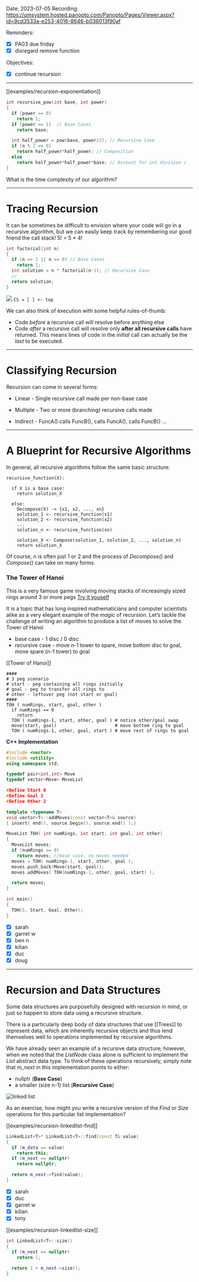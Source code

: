 

Date: 2023-07-05
Recording: https://umsystem.hosted.panopto.com/Panopto/Pages/Viewer.aspx?id=9cd3533a-e253-4016-8646-b036013f90af

Reminders:
* [x] PA03 due friday
* [x] disregard remove function

Objectives:
* [x] continue recursion

---


[[examples/recursion-exponentiation]]

<!-- #include [[examples/recursion-exponentiation]] -->
```c++
int recursive_pow(int base, int power)
{
  if (power == 0)
    return 1;
  if (power == 1)  // Base Cases
    return base;

  int half_power = pow(base, power/2); // Recursive Case
  if (n % 2 == 0)
    return half_power*half_power; // Composition
  else
    return half_power*half_power*base; // Account for int division /
}
```
<!-- /include -->


What is the time complexity of our algorithm?

---
# Tracing Recursion

It can be sometimes be difficult to envision where your code will go in a recursive algorithm, but we can easily keep track by remembering our good friend the call stack!  5! = 5 * 4! 

```c++
int factorial(int n)
{
  if (n == 1 || n == 0) // Base Cases
    return 1;
  int solution = n * factorial(n-1); // Recursive Case
  // 
  return solution;
}
```

![](img/factorial_trace.png)
```CS = [ ] <- top```

We can also think of execution with some helpful rules-of-thumb:

* Code _before_ a recursive call will resolve before anything else
* Code _after_ a recursive call will resolve only **after all recursive calls** have returned. This means lines of code in the _initial_ call can actually be the _last_ to be executed.

---
# Classifying Recursion

Recursion can come in several forms:

* Linear - Single recursive call made per non-base case

* Multiple - Two or more (branching) recursive calls made 

* Indirect - FuncA() calls FuncB(), calls FuncA(), calls FuncB() ...


---
# A Blueprint for Recursive Algorithms

In general, all recursive algorithms follow the same basic structure:

```
recursive_function(X):

  if X is a base case:
    return solution_X

  else:
    Decompose(X) -> {x1, x2, ..., xn}
    solution_1 <- recursive_function(x1)
    solution_2 <- recursive_function(x2)
    ...
    solution_n <- recursive_function(xn)

    solution_X <- Compose(solution_1, solution_2, ..., solution_n)
    return solution_X
```

Of course, _n_ is often just 1 or 2 and the process of _Decompose()_ and _Compose()_ can take on many forms.

### The Tower of Hanoi

This is a very famous game involving moving stacks of increasingly sized rings around 3 or more pegs [Try it youself](http://towersofhanoi.info/Play.aspx)

It is a topic that has long inspired mathematicians and computer scientists alike as a very elegant example of the _magic_ of recursion.
Let’s tackle the challenge of writing an algorithm to produce a list of moves to solve the Tower of Hanoi

* base case - 1 disc / 0 disc
* recursive case - move n-1 tower to spare, move bottom disc to goal, move spare (n-1 tower) to goal

[[Tower of Hanoi]]
<!-- #include [[Tower of Hanoi]] -->
```
####
# 3 peg scenario
# start - peg containing all rings initially
# goal - peg to transfer all rings to
# other - leftover peg (not start or goal)
####
TOH ( numRings, start, goal, other )
  if numRings == 0
    return
  TOH ( numRings-1, start, other, goal ) # notice other/goal swap
  move(start, goal)                      # move bottom ring to goal
  TOH ( numRings-1, other, goal, start ) # move rest of rings to goal
```

**C++ Implementation**
```c++
#include <vector>
#include <utility>
using namespace std;

typedef pair<int,int> Move
typedef vector<Move> MoveList

#Define Start 0
#Define Goal 1
#Define Other 2

template <typename T>
void vector<T>::addMoves(const vector<T>& source)
{ insert( end(), source.begin(), source.end() );}

MoveList TOH( int numRings, int start, int goal, int other)
{
  MoveList moves;
  if (numRings == 0)
    return moves; //base case, no moves needed
  moves = TOH( numRings-1, start, other, goal ); 
  moves.push_back(Move(start, goal));
  moves.addMoves( TOH(numRings-1, other, goal, start) );

  return moves;
}

int main() 
{
  TOH(5, Start, Goal, Other);
}
```
<!-- /include -->



* [x] sarah
* [x] garret w
* [x] ben n
* [x] kilian
* [x] duc
* [x] doug

---
# Recursion and Data Structures

Some data structures are purposefully designed with recursion in mind, or just so happen to store data using a recursive structure.

There is a particularly deep body of data structures that use [[Trees]] to represent data, which are inherently recursive objects and thus lend themselves well to operations implemented by recursive algorithms.

We have already seen an example of a recursive data structure; however, when we noted that the _ListNode_ class alone is sufficient to implement the _List_ abstract data type. To think of these operations recursively, simply note that _m_next_ in this implementation points to either:
  * nullptr (**Base Case**)
  * a smaller (size n-1) list (**Recursive Case**)

![linked list](img/linklist-diagram.png)

As an exercise, how might you write a recursive version of the _Find_ or _Size_ operations for this particular list implementation?

[[examples/recursion-linkedlist-find]]

<!-- #include [[examples/recursion-linkedlist-find]] -->
```c++
LinkedList<T>* LinkedList<T>::find(const T& value)
{
  if (m_data == value)
    return this;
  if (m_next == nullptr)
    return nullptr;

  return m_next->find(value);
}
```
<!-- /include -->


* [x] sarah
* [x] duc
* [x] garret w
* [x] kilian
* [x] tony

[[examples/recursion-linkedlist-size]]

<!-- #include [[examples/recursion-linkedlist-size]] -->
```c++
int LinkedList<T>::size()
{
  if (m_next == nullptr)
    return 1;

  return 1 + m_next->size();
}
```
<!-- /include -->

